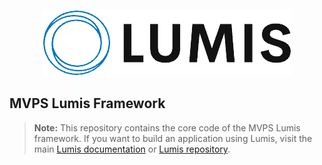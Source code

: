 <p align="center">
	<a href="http://proservices.merchant.local/lumis/docs">
		<img src="https://raw.githubusercontent.com/mivaprofsrvcs/mvps-lumis-framework/67e61c2b05c7041b9cec996ed26abe754e5a8315/extra/logo.png" width="398">
	</a>
</p>

## MVPS Lumis Framework

> **Note:** This repository contains the core code of the MVPS Lumis framework. If you want to build an application using Lumis, visit the main <a href="http://proservices.merchant.local/lumis/docs">Lumis documentation</a> or [Lumis repository](https://bitbucket.mivamerchant.net/projects/PSIR/repos/mvps-lumis/browse).

